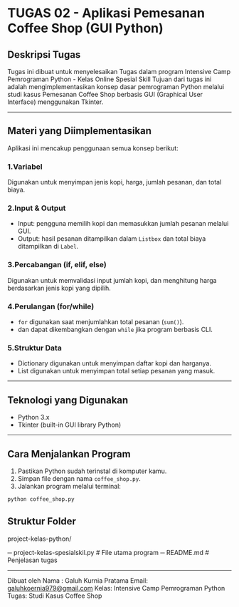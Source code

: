 # TUGAS 02 - Aplikasi Pemesanan Coffee Shop (GUI Python)

## Deskripsi Tugas

Tugas ini dibuat untuk menyelesaikan Tugas dalam program Intensive Camp Pemrograman Python - Kelas Online Spesial Skill
Tujuan dari tugas ini adalah mengimplementasikan konsep dasar pemrograman Python melalui studi kasus Pemesanan Coffee Shop berbasis GUI (Graphical User Interface) menggunakan Tkinter.

---

## Materi yang Diimplementasikan

Aplikasi ini mencakup penggunaan semua konsep berikut:

### 1.Variabel

Digunakan untuk menyimpan jenis kopi, harga, jumlah pesanan, dan total biaya.

### 2.Input & Output

- Input: pengguna memilih kopi dan memasukkan jumlah pesanan melalui GUI.
- Output: hasil pesanan ditampilkan dalam `Listbox` dan total biaya ditampilkan di `Label`.

### 3.Percabangan (if, elif, else)

Digunakan untuk memvalidasi input jumlah kopi, dan menghitung harga berdasarkan jenis kopi yang dipilih.

### 4.Perulangan (for/while)

- `for` digunakan saat menjumlahkan total pesanan (`sum()`).
- dan dapat dikembangkan dengan `while` jika program berbasis CLI.

### 5.Struktur Data

- Dictionary digunakan untuk menyimpan daftar kopi dan harganya.
- List digunakan untuk menyimpan total setiap pesanan yang masuk.

---

## Teknologi yang Digunakan

- Python 3.x
- Tkinter (built-in GUI library Python)

---

## Cara Menjalankan Program

1. Pastikan Python sudah terinstal di komputer kamu.
2. Simpan file dengan nama `coffee_shop.py`.
3. Jalankan program melalui terminal:

```bash
python coffee_shop.py
```

## Struktur Folder

project-kelas-python/

─ project-kelas-spesialskil.py # File utama program
─ README.md # Penjelasan tugas

---

Dibuat oleh
Nama : Galuh Kurnia Pratama
Email: galuhkoernia979@gmail.com
Kelas: Intensive Camp Pemrograman Python
Tugas: Studi Kasus Coffee Shop
